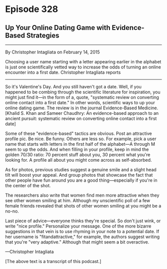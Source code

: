 # Episode 328

## Up Your Online Dating Game with Evidence-Based Strategies

---

By Christopher Intagliata on February 14, 2015

Choosing a user name starting with a letter appearing earlier in the alphabet is just one scientifically vetted way to increase the odds of turning an online encounter into a first date. Christopher Intagliata reports

---

So it's Valentine's Day. And you still haven't got a date. Well, if you happened to be combing through the scientific literature for inspiration, you might just find it—in the form of a, quote, "systematic review on converting online contact into a first date." In other words, scientific ways to up your online dating game. The review is in the journal Evidence-Based Medicine. [Khalid S. Khan and Sameer Chaudhry: An evidence-based approach to an ancient pursuit: systematic review on converting online contact into a first date]

Some of these "evidence-based" tactics are obvious. Post an attractive profile pic. Be nice. Be funny. Others are less so. For example, pick a user name that starts with letters in the first half of the alphabet—A through M seem to up the odds. And when filling in your profile, keep in mind the golden 70/30 ratio: 70 percent stuff about you, 30 percent what you're looking for. A profile all about you might come across as self-absorbed.

As for photos, previous studies suggest a genuine smile and a slight head tilt will boost your appeal. And group photos that showcase the fact that other people have fun around you are a good thing—especially if you're in the center of the shot.

The researchers also write that women find men more attractive when they see other women smiling at him. Although my unscientific poll of a few female friends revealed that shots of other women smiling at you might be a no-no.

Last piece of advice—everyone thinks they're special. So don't just wink, or write "nice profile." Personalize your message. One of the more bizarre suggestions in that vein is to use rhyming in your note to a potential date. If her username is "fitandattractive," for example, the authors suggest writing that you're "very adaptive." Although that might seem a bit overactive.

—Christopher Intagliata

[The above text is a transcript of this podcast.]

